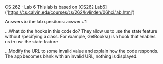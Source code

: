 CS 262 - Lab 6
This lab is based on [CS262 Lab6] ('https://cs.calvin.edu/courses/cs/262/kvlinden/06hci/lab.html')



Answers to the lab questions:
answer #1


…What do the hooks in this code do?
They allow us to use the state feature without specifying a class. For example, GetBooks() is 
a hook that enables us to use the state feature.


…Modify the URL to some invalid value and explain how the code responds.
The app becomes blank with an invalid URL, nothing is displayed.